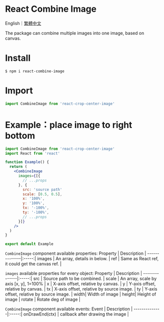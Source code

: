 # React Combine Image

English｜[繁體中文](https://github.com/LaiJunBin/react-combine-image/blob/main/README-zh-tw.md#react-combine-image)

The package can combine multiple images into one image, based on canvas.

# Install
```
$ npm i react-combine-image
```

# Import
```js
import CombineImage from 'react-crop-center-image'
```

# Example：place image to right bottom
```jsx
import CombineImage from 'react-crop-center-image'
import React from 'react'

function Example() {
  return (
    <CombineImage
      images={[{
        // ...props
      }, {
        src: 'source path'
        scale: [0.5, 0.5],
        x: '100%',
        y: '100%',
        tx: '-100%',
        ty: '-100%',
        // ...props
      }]}
    />
  )
}

export default Example
```

`CombineImage` component available properties:
Property           | Description  |
--------------|:-----:|
images    | An array, details in below. |
ref     | Same as React ref, it could get the canvas ref. |


`images` available properties for every object:
Property           | Description  |
--------------|:-----:|
src    | Source path to be combined. |
scale | An array, scale by axis [x, y], 1=100% |
x | X-axis offset, relative by canvas. |
y | Y-axis offset, relative by canvas. |
tx | X-axis offset, relative by source image. |
ty | Y-axis offset, relative by source image. |
width| Width of image |
height| Height of image |
rotate | Rotate deg of image |


`CombineImage` component available events:
Event           | Description  |
--------------|:-----:|
onDrawEnd(ctx)    | callback after drawing the image |